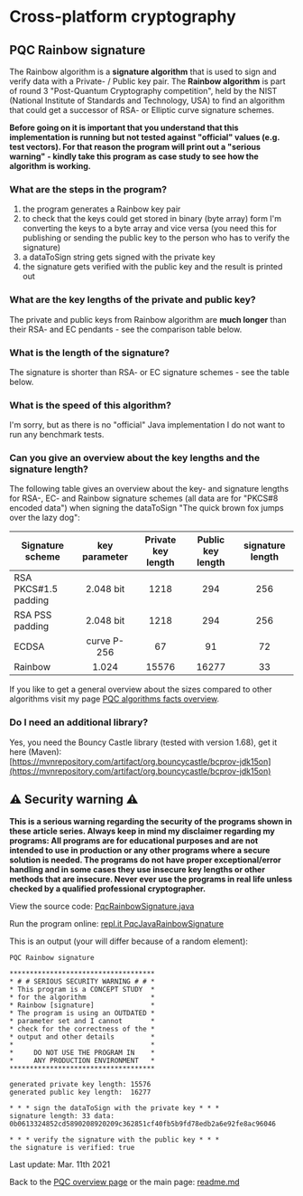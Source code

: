 # Cross-platform cryptography

## PQC Rainbow signature

The Rainbow algorithm is a **signature algorithm** that is used to sign and verify data with a Private- / Public key pair. The **Rainbow algorithm** is part of round 3 "Post-Quantum Cryptography competition", held by the NIST (National Institute of Standards and Technology, USA) to find an algorithm that could get a successor of RSA- or Elliptic curve signature schemes.

**Before going on it is important that you understand that this implementation is running but not tested against "official" values (e.g. test vectors). For that reason the program will print out a "serious warning" - kindly take this program as case study to see how the algorithm is working.**

### What are the steps in the program?

1. the program generates a Rainbow key pair
2. to check that the keys could get stored in binary (byte array) form I'm converting the keys to a byte array and vice versa (you need this for publishing or sending the public key to the person who has to verify the signature)
3. a dataToSign string gets signed with the private key
4. the signature gets verified with the public key and the result is printed out

### What are the key lengths of the private and public key?

The private and public keys from Rainbow algorithm are **much longer** than their RSA- and EC pendants - see the comparison table below.

### What is the length of the signature?

The signature is shorter than RSA- or EC signature schemes - see the table below.

### What is the speed of this algorithm?

I'm sorry, but as there is no "official" Java implementation I do not want to run any benchmark tests. 

### Can you give an overview about the key lengths and the signature length?

The following table gives an overview about the key- and signature lengths for RSA-, EC- and Rainbow signature schemes (all data are for "PKCS#8 encoded data") when signing the dataToSign "The quick brown fox jumps over the lazy dog": 

| Signature scheme | key parameter | Private key length | Public key length | signature length |
| ------ | :---: | :----: | :---: | :----: |
| RSA PKCS#1.5 padding| 2.048 bit | 1218 | 294 | 256 |
| RSA PSS padding| 2.048 bit | 1218 | 294 | 256 |
| ECDSA  | curve P-256 | 67 | 91 | 72 |
| Rainbow | 1.024 | 15576 | 16277 | 33 |

If you like to get a general overview about the sizes compared to other algorithms visit my page [PQC algorithms facts overview](pqc_overview_algorithm_facts.md).

### Do I need an additional library?

Yes, you need the Bouncy Castle library (tested with version 1.68), get it here (Maven): [https://mvnrepository.com/artifact/org.bouncycastle/bcprov-jdk15on](https://mvnrepository.com/artifact/org.bouncycastle/bcprov-jdk15on)

## :warning: Security warning :warning:

**This is a serious warning regarding the security of the programs shown in these article series.  Always keep in mind my disclaimer regarding my programs: All programs are for educational purposes and are not intended to use in production or any other programs where a  secure solution is needed. The programs do not have proper exceptional/error handling and in some cases they use insecure key lengths or other methods that are insecure. Never ever use the programs in real life unless checked by a qualified professional cryptographer.**

View the source code: [PqcRainbowSignature.java](../PostQuantumCryptography/RainbowSignature/PqcRainbowSignature.java)

Run the program online: [repl.it PqcJavaRainbowSignature](https://repl.it/@javacrypto/PqcJavaRainbowSignature#Main.java/)

This is an output (your will differ because of a random element):

```plaintext
PQC Rainbow signature

************************************
* # # SERIOUS SECURITY WARNING # # *
* This program is a CONCEPT STUDY  *
* for the algorithm                *
* Rainbow [signature]              *
* The program is using an OUTDATED *
* parameter set and I cannot       *
* check for the correctness of the *
* output and other details         *
*                                  *
*     DO NOT USE THE PROGRAM IN    *
*     ANY PRODUCTION ENVIRONMENT   *
************************************

generated private key length: 15576
generated public key length:  16277

* * * sign the dataToSign with the private key * * *
signature length: 33 data:
0b0613324852cd5890208920209c362851cf40fb5b9fd78edb2a6e92fe8ac96046

* * * verify the signature with the public key * * *
the signature is verified: true

```

Last update: Mar. 11th 2021

Back to the [PQC overview page](pqc_overview.md) or the main page: [readme.md](../readme.md)
